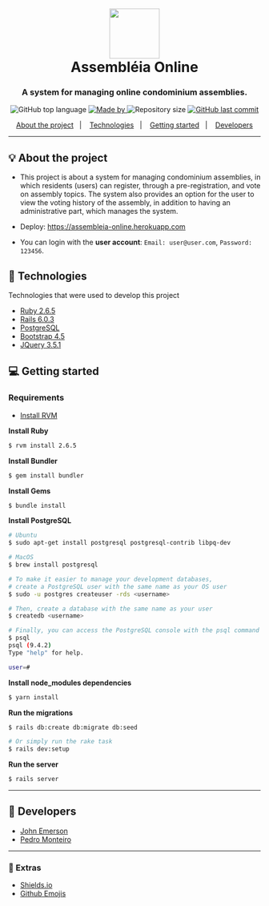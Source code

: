 <h1 align="center"><span><img src="https://avatars2.githubusercontent.com/u/17027663?s=280&v=4" width="100" /></span><br/>Assembléia Online</h1>
<h3 align="center">A system for managing online condominium assemblies.</h3>

<p align="center">
  <img alt="GitHub top language" src="https://img.shields.io/github/languages/top/johnggli/AssembleiaOnline?color=ff5722&labelColor=000000">

  <a href="https://www.linkedin.com/in/johnggli/">
    <img alt="Made by" src="https://img.shields.io/static/v1?label=made%20by&message=John%20Emerson&color=ff5722&labelColor=000000">
  </a>

  <img alt="Repository size" src="https://img.shields.io/github/repo-size/johnggli/AssembleiaOnline?color=ff5722&labelColor=000000">

  <a href="https://github.com/johnggli/AssembleiaOnline/commits/master">
    <img alt="GitHub last commit" src="https://img.shields.io/github/last-commit/johnggli/AssembleiaOnline?color=ff5722&labelColor=000000">
  </a>
</p>

<p align="center">
  <a href="#bulb-about-the-project">About the project</a>&nbsp;&nbsp;&nbsp;|&nbsp;&nbsp;&nbsp;
  <a href="#rocket-technologies">Technologies</a>&nbsp;&nbsp;&nbsp;|&nbsp;&nbsp;&nbsp;
  <a href="#computer-getting-started">Getting started</a>&nbsp;&nbsp;&nbsp;|&nbsp;&nbsp;&nbsp;
  <a href="#boy-developers">Developers</a>
</p>

---

## :bulb: About the project

- This project is about a system for managing condominium assemblies, in which residents (users) can register, through a pre-registration, and vote on assembly topics. The system also provides an option for the user to view the voting history of the assembly, in addition to having an administrative part, which manages the system.

- Deploy: https://assembleia-online.herokuapp.com
- You can login with the **user account**: `Email: user@user.com`, `Password: 123456`.

## :rocket: Technologies

Technologies that were used to develop this project

- [Ruby 2.6.5](https://www.ruby-lang.org/pt/)
- [Rails 6.0.3](https://rubyonrails.org/)
- [PostgreSQL](https://www.postgresql.org/)
- [Bootstrap 4.5](https://getbootstrap.com/)
- [JQuery 3.5.1](https://jquery.com/)

## :computer: Getting started

### Requirements

- [Install RVM](https://rvm.io/)

**Install Ruby**

```bash
$ rvm install 2.6.5
```

**Install Bundler**

```bash
$ gem install bundler
```

**Install Gems**

```bash
$ bundle install
```

**Install PostgreSQL**

```bash
# Ubuntu
$ sudo apt-get install postgresql postgresql-contrib libpq-dev

# MacOS
$ brew install postgresql

# To make it easier to manage your development databases,
# create a PostgreSQL user with the same name as your OS user
$ sudo -u postgres createuser -rds <username>

# Then, create a database with the same name as your user
$ createdb <username>

# Finally, you can access the PostgreSQL console with the psql command
$ psql
psql (9.4.2)
Type "help" for help.

user=#
```

**Install node_modules dependencies**

```bash
$ yarn install
```

**Run the migrations**

```bash
$ rails db:create db:migrate db:seed

# Or simply run the rake task
$ rails dev:setup
```

**Run the server**

```bash
$ rails server
```

---

## :boy: Developers
- [John Emerson](https://johnemerson1406.github.io/linktree/)
- [Pedro Monteiro](https://github.com/pvfm)

---

### :star2: Extras
- [Shields.io](https://shields.io/)
- [Github Emojis](https://gist.github.com/rxaviers/7360908)

